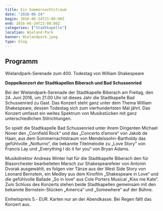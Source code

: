 ```yaml
---
title: Ein Sommernachtstraum
date: "2016-06-24"
begin: 2016-06-24T21:00:00Z
end: 2016-06-24T23:00:00Z
categories: ["Stadtkapelle"]
location: Wieland-Park
banner: Wielandpark.jpeg
type: blog
---
```

## Programm

<p>Wielandpark-Serenade zum 400. Todestag von William Shakespeare</p>



<p><strong>Doppelkonzert der Stadtkapellen Biberach und Bad Schussenried</strong></p>



<p>Bei der Wielandpark-Serenade der Stadtkapelle Biberach am Freitag, den 24. Juni 2016, um 21.00 Uhr ist dieses Jahr die Stadtkapelle Bad Schussenried zu Gast. Das Konzert steht ganz unter dem Thema William Shakespeare, dessen Todestag sich zum vierhundertsten Mal j&auml;hrt. Das Konzert umfasst ein weites Spektrum von Musikst&uuml;cken mit ganz unterschiedlichen Stilrichtungen.</p>



<p>So spielt die Stadtkapelle Bad Schussenried unter ihrem Dirigenten Michael Nover den &bdquo;Cornfield Rock&ldquo; und das &bdquo;Concerto d&rsquo;amore&ldquo; von Jakob de Haan, aus dem Sommernachtstraum von Mendelssohn-Bartholdy das gef&uuml;hlvolle &bdquo;Notturno&ldquo;, die bekannte Titelmelodie zu &bdquo;Love Story&ldquo; von Francis Lay und &bdquo;Everything I do it for you&ldquo; von Bryan Adams.</p>



<p>Musikdirektor Andreas Winter hat f&uuml;r die Stadtkapelle Biberach den f&uuml;r Blasorchester bearbeiteten Marsch zur Shakespearefeier von Antonin Dvorak ausgew&auml;hlt, es folgen vier T&auml;nze aus der West Side Story von Leonard Bernstein, ein Medley aus dem Kinofilm &bdquo;Shakespeare in Love&ldquo; und die gef&uuml;hlvolle Ballade &bdquo;So in love&ldquo; aus Cole Porters Musical &bdquo;Kiss me Kate&ldquo;. Zum Schluss des Konzerts stehen beide Stadtkapellen gemeinsam mit den bekannte Bernstein-St&uuml;cken &bdquo;America&ldquo; und &bdquo;Somewhere&ldquo; auf der B&uuml;hne.</p>



<p>Einheitspreis 5.- EUR. Karten nur an der Abendkasse. Bei Regen f&auml;llt das Konzert aus.</p>
